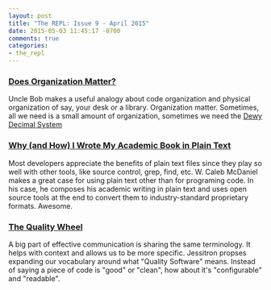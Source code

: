 ```yaml
---
layout: post
title: "The REPL: Issue 9 - April 2015"
date: 2015-05-03 11:45:17 -0700
comments: true
categories:
- the_repl
---
```


### [Does Organization Matter?][1]

Uncle Bob makes a useful analogy about code organization and physical organization of say, your desk or a library. Organization matter. Sometimes, all we need is a small amount of organization, sometimes we need the [Dewy Decimal System][4]

### [Why (and How) I Wrote My Academic Book in Plain Text][2]

Most developers appreciate the benefits of plain text files since they play so well with other tools, like source control, grep, find, etc. W. Caleb McDaniel makes a great case for using plain text other than for programing code. In his case, he composes his academic writing in plain text and uses open source tools at the end to convert them to industry-standard proprietary formats. Awesome.

### [The Quality Wheel][3]

A big part of effective communication is sharing the same terminology. It helps with context and allows us to be more specific. Jessitron propses expanding our vocabulary around what "Quality Software" means. Instead of saying a piece of code is "good" or "clean", how about it's "configurable" and "readable".


[1]: http://blog.cleancoder.com/uncle-bob/2015/04/15/DoesOrganizationMatter.html
[2]: http://wcm1.web.rice.edu/my-academic-book-in-plain-text.html
[3]: http://blog.jessitron.com/2015/04/the-quality-wheel.html?m=1
[4]: https://en.wikipedia.org/wiki/Dewey_Decimal_Classification
